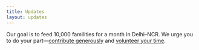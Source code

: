 ```yaml
---
title: Updates
layout: updates
---
```


Our goal is to feed 10,000 familities for a month in Delhi–NCR. We urge you to do your part—[contribute generously](/donate/) and [volunteer your time](/volunteers/).
